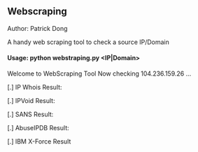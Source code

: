 ## Webscraping 

Author: Patrick Dong

A handy web scraping tool to check a source IP/Domain

#### Usage: python webstraping.py <IP|Domain>

Welcome to WebScraping Tool
Now checking 104.236.159.26 ...

[.] IP Whois Result:

[.] IPVoid Result:

[.] SANS Result:

[.] AbuseIPDB Result:

[.] IBM X-Force Result
